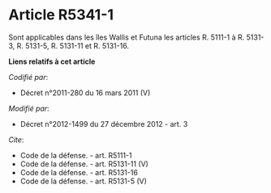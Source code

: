 # Article R5341-1

Sont applicables dans les îles Wallis et Futuna les articles R. 5111-1 à R. 5131-3, R. 5131-5, R. 5131-11 et R. 5131-16.

**Liens relatifs à cet article**

_Codifié par_:

  - Décret n°2011-280 du 16 mars 2011 (V)

_Modifié par_:

  - Décret n°2012-1499 du 27 décembre 2012 - art. 3

_Cite_:

  - Code de la défense. - art. R5111-1
  - Code de la défense. - art. R5131-11 (V)
  - Code de la défense. - art. R5131-16
  - Code de la défense. - art. R5131-5 (V)
